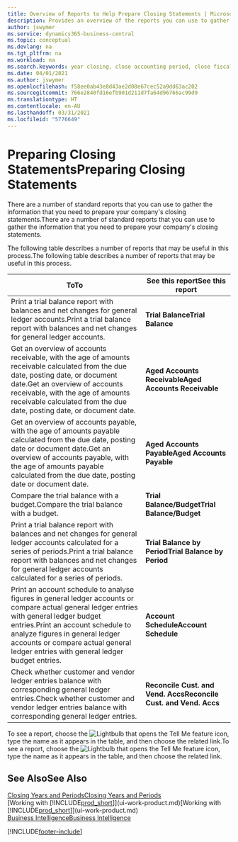 ```yaml
---
title: Overview of Reports to Help Prepare Closing Statements | Microsoft Docs
description: Provides an overview of the reports you can use to gather information to prepare your company's closing statements when closing the fiscal year.
author: jswymer
ms.service: dynamics365-business-central
ms.topic: conceptual
ms.devlang: na
ms.tgt_pltfrm: na
ms.workload: na
ms.search.keywords: year closing, close accounting period, close fiscal year, aging, creditor payments, vendor payments, assets, liabilities, equity, analysis, reporting, financial report, business intelligence, BI, Power Bi, KPI
ms.date: 04/01/2021
ms.author: jswymer
ms.openlocfilehash: f58ee0ab43e8d43ae2d08e67cec52a9dd63ac202
ms.sourcegitcommit: 766e2840fd16efb901d211d7fa64d96766ac99d9
ms.translationtype: HT
ms.contentlocale: en-AU
ms.lasthandoff: 03/31/2021
ms.locfileid: "5776649"
---
```

# <a name="preparing-closing-statements"></a><span data-ttu-id="3dafc-103">Preparing Closing Statements</span><span class="sxs-lookup"><span data-stu-id="3dafc-103">Preparing Closing Statements</span></span>
<span data-ttu-id="3dafc-104">There are a number of standard reports that you can use to gather the information that you need to prepare your company's closing statements.</span><span class="sxs-lookup"><span data-stu-id="3dafc-104">There are a number of standard reports that you can use to gather the information that you need to prepare your company's closing statements.</span></span>

<span data-ttu-id="3dafc-105">The following table describes a number of reports that may be useful in this process.</span><span class="sxs-lookup"><span data-stu-id="3dafc-105">The following table describes a number of reports that may be useful in this process.</span></span>  

| <span data-ttu-id="3dafc-106">To</span><span class="sxs-lookup"><span data-stu-id="3dafc-106">To</span></span> | <span data-ttu-id="3dafc-107">See this report</span><span class="sxs-lookup"><span data-stu-id="3dafc-107">See this report</span></span> |
| --- | --- |
| <span data-ttu-id="3dafc-108">Print a trial balance report with balances and net changes for general ledger accounts.</span><span class="sxs-lookup"><span data-stu-id="3dafc-108">Print a trial balance report with balances and net changes for general ledger accounts.</span></span> |<span data-ttu-id="3dafc-109">**Trial Balance**</span><span class="sxs-lookup"><span data-stu-id="3dafc-109">**Trial Balance**</span></span> |
| <span data-ttu-id="3dafc-110">Get an overview of accounts receivable, with the age of amounts receivable calculated from the due date, posting date, or document date.</span><span class="sxs-lookup"><span data-stu-id="3dafc-110">Get an overview of accounts receivable, with the age of amounts receivable calculated from the due date, posting date, or document date.</span></span> |<span data-ttu-id="3dafc-111">**Aged Accounts Receivable**</span><span class="sxs-lookup"><span data-stu-id="3dafc-111">**Aged Accounts Receivable**</span></span> |
| <span data-ttu-id="3dafc-112">Get an overview of accounts payable, with the age of amounts payable calculated from the due date, posting date or document date.</span><span class="sxs-lookup"><span data-stu-id="3dafc-112">Get an overview of accounts payable, with the age of amounts payable calculated from the due date, posting date or document date.</span></span> |<span data-ttu-id="3dafc-113">**Aged Accounts Payable**</span><span class="sxs-lookup"><span data-stu-id="3dafc-113">**Aged Accounts Payable**</span></span> |
| <span data-ttu-id="3dafc-114">Compare the trial balance with a budget.</span><span class="sxs-lookup"><span data-stu-id="3dafc-114">Compare the trial balance with a budget.</span></span> |<span data-ttu-id="3dafc-115">**Trial Balance/Budget**</span><span class="sxs-lookup"><span data-stu-id="3dafc-115">**Trial Balance/Budget**</span></span> |
| <span data-ttu-id="3dafc-116">Print a trial balance report with balances and net changes for general ledger accounts calculated for a series of periods.</span><span class="sxs-lookup"><span data-stu-id="3dafc-116">Print a trial balance report with balances and net changes for general ledger accounts calculated for a series of periods.</span></span> |<span data-ttu-id="3dafc-117">**Trial Balance by Period**</span><span class="sxs-lookup"><span data-stu-id="3dafc-117">**Trial Balance by Period**</span></span> |
| <span data-ttu-id="3dafc-118">Print an account schedule to analyse figures in general ledger accounts or compare actual general ledger entries with general ledger budget entries.</span><span class="sxs-lookup"><span data-stu-id="3dafc-118">Print an account schedule to analyze figures in general ledger accounts or compare actual general ledger entries with general ledger budget entries.</span></span> |<span data-ttu-id="3dafc-119">**Account Schedule**</span><span class="sxs-lookup"><span data-stu-id="3dafc-119">**Account Schedule**</span></span> |
| <span data-ttu-id="3dafc-120">Check whether customer and vendor ledger entries balance with corresponding general ledger entries.</span><span class="sxs-lookup"><span data-stu-id="3dafc-120">Check whether customer and vendor ledger entries balance with corresponding general ledger entries.</span></span> |<span data-ttu-id="3dafc-121">**Reconcile Cust. and Vend. Accs**</span><span class="sxs-lookup"><span data-stu-id="3dafc-121">**Reconcile Cust. and Vend. Accs**</span></span> |

<span data-ttu-id="3dafc-122">To see a report, choose the ![Lightbulb that opens the Tell Me feature](media/ui-search/search_small.png "Tell me what you want to do") icon, type the name as it appears in the table, and then choose the related link.</span><span class="sxs-lookup"><span data-stu-id="3dafc-122">To see a report, choose the ![Lightbulb that opens the Tell Me feature](media/ui-search/search_small.png "Tell me what you want to do") icon, type the name as it appears in the table, and then choose the related link.</span></span>

## <a name="see-also"></a><span data-ttu-id="3dafc-123">See Also</span><span class="sxs-lookup"><span data-stu-id="3dafc-123">See Also</span></span>
[<span data-ttu-id="3dafc-124">Closing Years and Periods</span><span class="sxs-lookup"><span data-stu-id="3dafc-124">Closing Years and Periods</span></span>](year-close-years-periods.md)  
<span data-ttu-id="3dafc-125">[Working with [!INCLUDE[prod_short](includes/prod_short.md)]](ui-work-product.md)</span><span class="sxs-lookup"><span data-stu-id="3dafc-125">[Working with [!INCLUDE[prod_short](includes/prod_short.md)]](ui-work-product.md)</span></span>  
[<span data-ttu-id="3dafc-126">Business Intelligence</span><span class="sxs-lookup"><span data-stu-id="3dafc-126">Business Intelligence</span></span>](bi.md)


[!INCLUDE[footer-include](includes/footer-banner.md)]